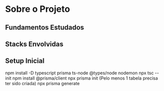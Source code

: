 # Sobre o Projeto


## Fundamentos Estudados

## Stacks Envolvidas

## Setup Inicial
npm install -D typescript prisma ts-node @types/node nodemon
npx tsc --init
npm install @prisma/client
npx prisma init (Pelo menos 1 tabela precisa ter sido criada)
npx prisma generate

